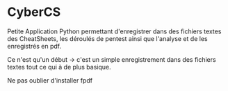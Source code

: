 # CyberCS

Petite Application Python permettant d'enregistrer dans des fichiers textes des CheatSheets, les déroulés de pentest ainsi que l'analyse et de les enregistrés en pdf.

Ce n'est qu'un début -> c'est un simple enregistrement dans des fichiers textes tout ce qui à de plus basique.


Ne pas oublier d'installer fpdf
